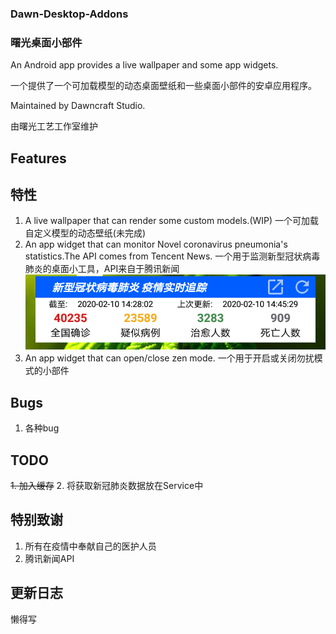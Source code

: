 ### Dawn-Desktop-Addons
### 曙光桌面小部件

An Android app provides a live wallpaper and some app widgets.

一个提供了一个可加载模型的动态桌面壁纸和一些桌面小部件的安卓应用程序。

Maintained by Dawncraft Studio.

由曙光工艺工作室维护

## Features
## 特性

1. A live wallpaper that can render some custom models.(WIP)
   一个可加载自定义模型的动态壁纸(未完成)
2. An app widget that can monitor Novel coronavirus pneumonia's statistics.The API comes from Tencent News.
   一个用于监测新型冠状病毒肺炎的桌面小工具，API来自于腾讯新闻
   ![Screenshot](/screenshot-1.png)
3. An app widget that can open/close zen mode.
   一个用于开启或关闭勿扰模式的小部件

## Bugs
1. 各种bug

## TODO
~~1. 加入缓存~~
2. 将获取新冠肺炎数据放在Service中

## 特别致谢
1. 所有在疫情中奉献自己的医护人员
2. 腾讯新闻API

## 更新日志
懒得写
